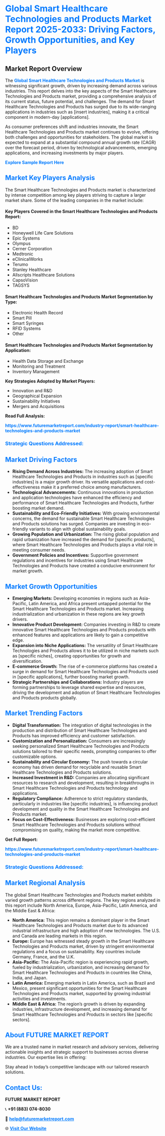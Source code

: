 <h1 style="color: #007BFF;">Global Smart Healthcare Technologies and Products Market Report 2025-2033: Driving Factors, Growth Opportunities, and Key Players</h1>

<section id="overview">
<h2>Market Report Overview</h2>
<p>The <a href="https://www.futuremarketreport.com/industry-report/smart-healthcare-technologies-and-products-market" style="color: #007BFF; text-decoration: none;"><strong>Global Smart Healthcare Technologies and Products Market</strong></a> is witnessing significant growth, driven by increasing demand across various industries. This report delves into the key aspects of the Smart Healthcare Technologies and Products market, providing a comprehensive analysis of its current status, future potential, and challenges. The demand for Smart Healthcare Technologies and Products has surged due to its wide-ranging applications in industries such as [insert industries], making it a critical component in modern-day [applications].</p>
<p>As consumer preferences shift and industries innovate, the Smart Healthcare Technologies and Products market continues to evolve, offering both challenges and opportunities for stakeholders. The global market is expected to expand at a substantial compound annual growth rate (CAGR) over the forecast period, driven by technological advancements, emerging applications, and increasing investments by major players.</p>
</section>

<section id="overview">
<p><a href="https://www.futuremarketreport.com/request-sample/reportId=79014" style="color: #007BFF; text-decoration: none;"><strong>Explore Sample Report Here</strong></a></p>
</section>

<section id="key-players">
<h2 style="color: #007BFF;">Market Key Players Analysis</h2>
<p>The Smart Healthcare Technologies and Products market is characterized by intense competition among key players striving to capture a larger market share. Some of the leading companies in the market include:</p>
<h4>Key Players Covered in the Smart Healthcare Technologies and Products Report:</h4>
<ul><li>BD</li><li>Honeywell Life Care Solutions</li><li>Epic Systems</li><li>Olympus</li><li>Cerner Corporation</li><li>Medtronic</li><li>eClinicalWorks</li><li>Terumo</li><li>Stanley Healthcare</li><li>Allscripts Healthcare Solutions</li><li>CapsoVision</li><li>TAGSYS</li></ul>
<h4>Smart Healthcare Technologies and Products Market Segmentation by Type:</h4>
<ul><li>Electronic Health Record</li><li>Smart Pill</li><li>Smart Syringes</li><li>RFID Systems</li><li>Other</li></ul>

<h4>Smart Healthcare Technologies and Products Market Segmentation by Application:</h4>
<ul><li>Health Data Storage and Exchange</li><li>Monitoring and Treatment</li><li>Inventory Management</li></ul>
<p><strong>Key Strategies Adopted by Market Players:</strong></p>
<ul>
<li>Innovation and R&D</li>
<li>Geographical Expansion</li>
<li>Sustainability Initiatives</li>
<li>Mergers and Acquisitions</li>
</ul>
</section>

<section>
<p><strong>Read Full Analysis: </strong></p><a href="https://www.futuremarketreport.com/industry-report/smart-healthcare-technologies-and-products-market" style="color: #007BFF; text-decoration: none;"><strong>https://www.futuremarketreport.com/industry-report/smart-healthcare-technologies-and-products-market</strong></a>
<h3 style="color: #007BFF;">Strategic Questions Addressed:</h3>
</section>

<section id="driving-factors">
<h2 style="color: #007BFF;">Market Driving Factors</h2>
<ul>
<li><strong>Rising Demand Across Industries:</strong> The increasing adoption of Smart Healthcare Technologies and Products in industries such as [specific industries] is a major growth driver. Its versatile applications and cost-effectiveness make it a preferred choice among manufacturers.</li>
<li><strong>Technological Advancements:</strong> Continuous innovations in production and application technologies have enhanced the efficiency and performance of Smart Healthcare Technologies and Products, further boosting market demand.</li>
<li><strong>Sustainability and Eco-Friendly Initiatives:</strong> With growing environmental concerns, the demand for sustainable Smart Healthcare Technologies and Products solutions has surged. Companies are investing in eco-friendly variants to align with global sustainability goals.</li>
<li><strong>Growing Population and Urbanization:</strong> The rising global population and rapid urbanization have increased the demand for [specific products], where Smart Healthcare Technologies and Products plays a vital role in meeting consumer needs.</li>
<li><strong>Government Policies and Incentives:</strong> Supportive government regulations and incentives for industries using Smart Healthcare Technologies and Products have created a conducive environment for market growth.</li>
</ul>
</section>

<section id="growth-opportunities">
<h2 style="color: #007BFF;">Market Growth Opportunities</h2>
<ul>
<li><strong>Emerging Markets:</strong> Developing economies in regions such as Asia-Pacific, Latin America, and Africa present untapped potential for the Smart Healthcare Technologies and Products market. Increasing industrialization and urbanization in these regions are key growth drivers.</li>
<li><strong>Innovative Product Development:</strong> Companies investing in R&D to create innovative Smart Healthcare Technologies and Products products with enhanced features and applications are likely to gain a competitive edge.</li>
<li><strong>Expansion into Niche Applications:</strong> The versatility of Smart Healthcare Technologies and Products allows it to be utilized in niche markets such as [specific niches], creating opportunities for growth and diversification.</li>
<li><strong>E-commerce Growth:</strong> The rise of e-commerce platforms has created a surge in demand for Smart Healthcare Technologies and Products used in [specific applications], further boosting market growth.</li>
<li><strong>Strategic Partnerships and Collaborations:</strong> Industry players are forming partnerships to leverage shared expertise and resources, driving the development and adoption of Smart Healthcare Technologies and Products products globally.</li>
</ul>
</section>

<section id="trending-factors">
<h2 style="color: #007BFF;">Market Trending Factors</h2>
<ul>
<li><strong>Digital Transformation:</strong> The integration of digital technologies in the production and distribution of Smart Healthcare Technologies and Products has improved efficiency and customer satisfaction.</li>
<li><strong>Customization and Personalization:</strong> Consumers are increasingly seeking personalized Smart Healthcare Technologies and Products solutions tailored to their specific needs, prompting companies to offer customizable options.</li>
<li><strong>Sustainability and Circular Economy:</strong> The push towards a circular economy has driven demand for recyclable and reusable Smart Healthcare Technologies and Products solutions.</li>
<li><strong>Increased Investment in R&D:</strong> Companies are allocating significant resources to research and development, resulting in breakthroughs in Smart Healthcare Technologies and Products technology and applications.</li>
<li><strong>Regulatory Compliance:</strong> Adherence to strict regulatory standards, particularly in industries like [specific industries], is influencing product development and quality in the Smart Healthcare Technologies and Products market.</li>
<li><strong>Focus on Cost-Effectiveness:</strong> Businesses are exploring cost-efficient Smart Healthcare Technologies and Products solutions without compromising on quality, making the market more competitive.</li>
</ul>
</section>

<section>
<p><strong>Get Full Report: </strong></p><a href="https://www.futuremarketreport.com/industry-report/smart-healthcare-technologies-and-products-market" style="color: #007BFF; text-decoration: none;"><strong>https://www.futuremarketreport.com/industry-report/smart-healthcare-technologies-and-products-market</strong></a>
<h3 style="color: #007BFF;">Strategic Questions Addressed:</h3>
</section>


<section id="regional-analysis">
<h2 style="color: #007BFF;">Market Regional Analysis</h2>
<p>The global Smart Healthcare Technologies and Products market exhibits varied growth patterns across different regions. The key regions analyzed in this report include North America, Europe, Asia-Pacific, Latin America, and the Middle East & Africa:</p>
<ul>
<li><strong>North America:</strong> This region remains a dominant player in the Smart Healthcare Technologies and Products market due to its advanced industrial infrastructure and high adoption of new technologies. The U.S. and Canada are leading markets in this region.</li>
<li><strong>Europe:</strong> Europe has witnessed steady growth in the Smart Healthcare Technologies and Products market, driven by stringent environmental regulations and a focus on sustainability. Key countries include Germany, France, and the U.K.</li>
<li><strong>Asia-Pacific:</strong> The Asia-Pacific region is experiencing rapid growth, fueled by industrialization, urbanization, and increasing demand for Smart Healthcare Technologies and Products in countries like China, India, and Japan.</li>
<li><strong>Latin America:</strong> Emerging markets in Latin America, such as Brazil and Mexico, present significant opportunities for the Smart Healthcare Technologies and Products market, supported by growing industrial activities and investments.</li>
<li><strong>Middle East & Africa:</strong> The region’s growth is driven by expanding industries, infrastructure development, and increasing demand for Smart Healthcare Technologies and Products in sectors like [specific sectors].</li>
</ul>
</section>

<footer>
<h2 style="color: #007BFF;">About FUTURE MARKET REPORT</h2>
<p>We are a trusted name in market research and advisory services, delivering actionable insights and strategic support to businesses across diverse industries. Our expertise lies in offering:</p>

<p>Stay ahead in today’s competitive landscape with our tailored research solutions.</p>

<h2 style="color: #007BFF;">Contact Us:</h2>
<p><strong>FUTURE MARKET REPORT</strong></p>
<p>📞 <strong>+91 (883) 074-8030</strong></p>
<p>📧 <strong><a href="mailto:help@futuremarketreport.com" style="color: #007BFF;">help@futuremarketreport.com</a></strong></p>
<p>🌐 <strong><a href="https://www.futuremarketreport.com/" style="color: #007BFF;">Visit Our Website</a></strong></p>
</footer>